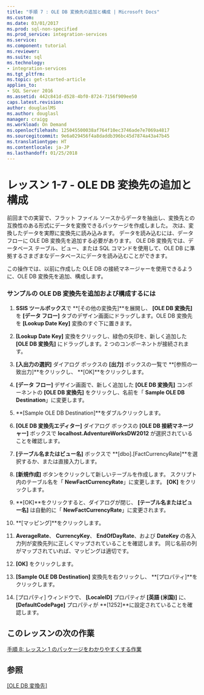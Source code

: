 ```yaml
---
title: "手順 7 : OLE DB 変換先の追加と構成 | Microsoft Docs"
ms.custom: 
ms.date: 03/01/2017
ms.prod: sql-non-specified
ms.prod_service: integration-services
ms.service: 
ms.component: tutorial
ms.reviewer: 
ms.suite: sql
ms.technology:
- integration-services
ms.tgt_pltfrm: 
ms.topic: get-started-article
applies_to:
- SQL Server 2016
ms.assetid: 442c841d-d528-4bf0-8724-7156f909ee50
caps.latest.revision: 
author: douglaslMS
ms.author: douglasl
manager: craigg
ms.workload: On Demand
ms.openlocfilehash: 125045500038af764f10ec3746ade7e7069a4817
ms.sourcegitcommit: 9e6a029456f4a8daddb396bc45d7874a43a47b45
ms.translationtype: HT
ms.contentlocale: ja-JP
ms.lasthandoff: 01/25/2018
---
```

# <a name="lesson-1-7---adding-and-configuring-the-ole-db-destination"></a>レッスン 1-7 - OLE DB 変換先の追加と構成
前回までの実習で、フラット ファイル ソースからデータを抽出し、変換先との互換性のある形式にデータを変換できるパッケージを作成しました。 次は、変換したデータを実際に変換先に読み込みます。 データを読み込むには、データ フローに OLE DB 変換先を追加する必要があります。 OLE DB 変換先では、データベース テーブル、ビュー、または SQL コマンドを使用して、OLE DB に準拠するさまざまなデータベースにデータを読み込むことができます。  
  
この操作では、以前に作成した OLE DB の接続マネージャーを使用できるように、OLE DB 変換先を追加、構成します。  
  
### <a name="to-add-and-configure-the-sample-ole-db-destination"></a>サンプルの OLE DB 変換先を追加および構成するには  
  
1.  **SSIS ツールボックス**で **[その他の変換先]**を展開し、 **[OLE DB 変換先]** を **[データ フロー]** タブのデザイン画面にドラッグします。OLE DB 変換先を **[Lookup Date Key]** 変換のすぐ下に置きます。  
  
2.  **[Lookup Date Key]** 変換をクリックし、緑色の矢印を、新しく追加した **[OLE DB 変換先]** にドラッグします。2 つのコンポーネントが接続されます。  
  
3.  **[入出力の選択]** ダイアログ ボックスの **[出力]** ボックスの一覧で **[参照の一致出力]**をクリックし、 **[OK]**をクリックします。  
  
4.  **[データ フロー]** デザイン画面で、新しく追加した **[OLE DB 変換先]** コンポーネントの **[OLE DB 変換先]** をクリックし、名前を「 **Sample OLE DB Destination**」に変更します。  
  
5.  **[Sample OLE DB Destination]**をダブルクリックします。  
  
6.  **[OLE DB 変換先エディター]** ダイアログ ボックスの **[OLE DB 接続マネージャー]** ボックスで **localhost.AdventureWorksDW2012** が選択されていることを確認します。  
  
7.  **[テーブル名またはビュー名]** ボックスで **[dbo].[FactCurrencyRate]**を選択するか、または直接入力します。  
  
8.  **[新規作成]** ボタンをクリックして新しいテーブルを作成します。  スクリプト内のテーブル名を「 **NewFactCurrencyRate**」に変更します。  **[OK]** をクリックします。  
  
9. **[OK]**をクリックすると、ダイアログが閉じ、 **[テーブル名またはビュー名]** は自動的に「 **NewFactCurrencyRate**」に変更されます。  
  
10. **[マッピング]**をクリックします。  
  
11. **AverageRate**、 **CurrencyKey**、 **EndOfDayRate**、および **DateKey** の各入力列が変換先列に正しくマップされていることを確認します。 同じ名前の列がマップされていれば、マッピングは適切です。  
  
12. **[OK]** をクリックします。  
  
13. **[Sample OLE DB Destination]** 変換先を右クリックし、 **[プロパティ]**をクリックします。  
  
14. [プロパティ] ウィンドウで、 **[LocaleID]** プロパティが **[英語 (米国)]** に、**[DefaultCodePage]** プロパティが **[1252]**に設定されていることを確認します。  
  
## <a name="next-task-in-lesson"></a>このレッスンの次の作業  
[手順 8: レッスン 1 のパッケージをわかりやすくする作業](../integration-services/lesson-1-8-making-the-lesson-1-package-easier-to-understand.md)  
  
## <a name="see-also"></a>参照  
[[OLE DB 変換先]](../integration-services/data-flow/ole-db-destination.md)  
  
  
  
